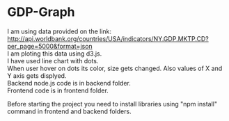 # GDP-Graph
I am using data provided on the link: http://api.worldbank.org/countries/USA/indicators/NY.GDP.MKTP.CD?per_page=5000&format=json  
I am ploting this data using d3.js.   
I have used line chart with dots.  
When user hover on dots its color, size gets changed. Also values of X and Y axis gets displyed.  
Backend node.js code is in backend folder.  
Frontend code is in frontend folder.  

Before starting the project you need to install libraries using "npm install" command in frontend and backend folders.